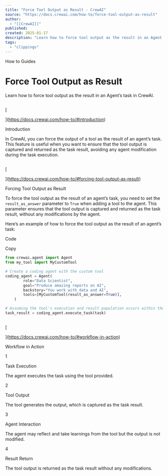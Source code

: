 ```yaml
---
title: "Force Tool Output as Result - CrewAI"
source: "https://docs.crewai.com/how-to/force-tool-output-as-result"
author:
  - "[[CrewAI]]"
published:
created: 2025-01-17
description: "Learn how to force tool output as the result in an Agent's task in CrewAI."
tags:
  - "clippings"
---
```


How to Guides

# Force Tool Output as Result

Learn how to force tool output as the result in an Agent’s task in CrewAI.

##

[​

](https://docs.crewai.com/how-to/#introduction)

Introduction

In CrewAI, you can force the output of a tool as the result of an agent’s task. This feature is useful when you want to ensure that the tool output is captured and returned as the task result, avoiding any agent modification during the task execution.

##

[​

](https://docs.crewai.com/how-to/#forcing-tool-output-as-result)

Forcing Tool Output as Result

To force the tool output as the result of an agent’s task, you need to set the `result_as_answer` parameter to `True` when adding a tool to the agent. This parameter ensures that the tool output is captured and returned as the task result, without any modifications by the agent.

Here’s an example of how to force the tool output as the result of an agent’s task:

Code

Copy

```python
from crewai.agent import Agent
from my_tool import MyCustomTool

# Create a coding agent with the custom tool
coding_agent = Agent(
        role="Data Scientist",
        goal="Produce amazing reports on AI",
        backstory="You work with data and AI",
        tools=[MyCustomTool(result_as_answer=True)],
    )

# Assuming the tool's execution and result population occurs within the system
task_result = coding_agent.execute_task(task)
```

##

[​

](https://docs.crewai.com/how-to/#workflow-in-action)

Workflow in Action

1

Task Execution

The agent executes the task using the tool provided.

2

Tool Output

The tool generates the output, which is captured as the task result.

3

Agent Interaction

The agent may reflect and take learnings from the tool but the output is not modified.

4

Result Return

The tool output is returned as the task result without any modifications.
